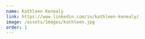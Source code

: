 ```yaml
---
name: Kathleen Kenealy
link: https://www.linkedin.com/in/kathleen-kenealy/
image: /assets/images/kathleen.jpg
order: 1
---
```

